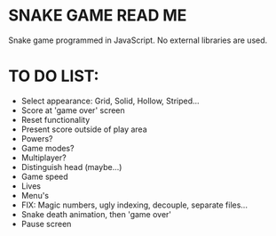 # SNAKE GAME READ ME #
Snake game programmed in JavaScript.
No external libraries are used.

# TO DO LIST: #
* Select appearance: Grid, Solid, Hollow, Striped...
* Score at 'game over' screen
* Reset functionality
* Present score outside of play area
* Powers?
* Game modes?
* Multiplayer?
* Distinguish head (maybe...)
* Game speed
* Lives
* Menu's
* FIX: Magic numbers, ugly indexing, decouple, separate files...
* Snake death animation, then 'game over'
* Pause screen
